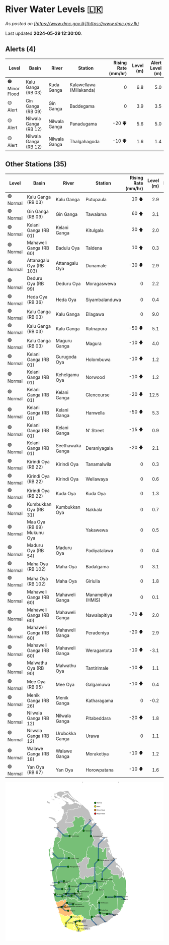 # River Water Levels :sri_lanka:

*As posted on [https://www.dmc.gov.lk](https://www.dmc.gov.lk)*

Last updated **2024-05-29 12:30:00**.

## Alerts (4)

| Level | Basin | River | Station | Rising Rate (mm/hr) | Level (m) | Alert Level (m) |
|---|---|---|---|--: |--:|--:|
| 🟠 Minor Flood | Kalu Ganga (RB 03) | Kuda Ganga | Kalawellawa (Millakanda) | 0  | 6.8 | 5.0 |
| 🟡 Alert | Gin Ganga (RB 09) | Gin Ganga | Baddegama | 0  | 3.9 | 3.5 |
| 🟡 Alert | Nilwala Ganga (RB 12) | Nilwala Ganga | Panadugama | -20 🡇 | 5.6 | 5.0 |
| 🟡 Alert | Nilwala Ganga (RB 12) | Nilwala Ganga | Thalgahagoda | -10 🡇 | 1.6 | 1.4 |

## Other Stations (35)

| Level | Basin | River | Station | Rising Rate (mm/hr) | Level (m) | Alert Level (m) | Time to Alert |
|---|---|---|---|--: |--:|--:|---|
| 🟢 Normal | Kalu Ganga (RB 03) | Kalu Ganga | Putupaula | 10 🡅 | 2.9 | 3.0 | 13.0 ⏳ |
| 🟢 Normal | Gin Ganga (RB 09) | Gin Ganga | Tawalama | 60 🡅 | 3.1 | 4.0 | 14.3 ⏳ |
| 🟢 Normal | Kelani Ganga (RB 01) | Kelani Ganga | Kitulgala | 30 🡅 | 2.0 | 3.0 | 32.3 ⏳ |
| 🟢 Normal | Mahaweli Ganga (RB 60) | Badulu Oya | Taldena | 10 🡅 | 0.3 | 3.0 | 271.0 ⏳ |
| 🟢 Normal | Attanagalu Oya (RB 103) | Attanagalu Oya | Dunamale | -30 🡇 | 2.9 | 3.3 | 🟢 |
| 🟢 Normal | Deduru Oya (RB 99) | Deduru Oya | Moragaswewa | 0  | 2.2 | 4.8 | 🟢 |
| 🟢 Normal | Heda Oya (RB 36) | Heda Oya | Siyambalanduwa | 0  | 0.4 | 4.5 | 🟢 |
| 🟢 Normal | Kalu Ganga (RB 03) | Kalu Ganga | Ellagawa | 0  | 9.0 | 10.0 | 🟢 |
| 🟢 Normal | Kalu Ganga (RB 03) | Kalu Ganga | Ratnapura | -50 🡇 | 5.1 | 5.2 | 🟢 |
| 🟢 Normal | Kalu Ganga (RB 03) | Maguru Ganga | Magura | -10 🡇 | 4.0 | 4.0 | 🟢 |
| 🟢 Normal | Kelani Ganga (RB 01) | Gurugoda Oya | Holombuwa | -10 🡇 | 1.2 | 3.0 | 🟢 |
| 🟢 Normal | Kelani Ganga (RB 01) | Kehelgamu Oya | Norwood | -10 🡇 | 1.2 | 1.5 | 🟢 |
| 🟢 Normal | Kelani Ganga (RB 01) | Kelani Ganga | Glencourse | -20 🡇 | 12.5 | 15.0 | 🟢 |
| 🟢 Normal | Kelani Ganga (RB 01) | Kelani Ganga | Hanwella | -50 🡇 | 5.3 | 7.0 | 🟢 |
| 🟢 Normal | Kelani Ganga (RB 01) | Kelani Ganga | N' Street | -15 🡇 | 0.9 | 1.2 | 🟢 |
| 🟢 Normal | Kelani Ganga (RB 01) | Seethawaka Ganga | Deraniyagala | -20 🡇 | 2.1 | 4.8 | 🟢 |
| 🟢 Normal | Kirindi Oya (RB 22) | Kirindi Oya | Tanamalwila | 0  | 0.3 | 4.0 | 🟢 |
| 🟢 Normal | Kirindi Oya (RB 22) | Kirindi Oya | Wellawaya | 0  | 0.6 | 4.4 | 🟢 |
| 🟢 Normal | Kirindi Oya (RB 22) | Kuda Oya | Kuda Oya | 0  | 1.3 | 6.9 | 🟢 |
| 🟢 Normal | Kumbukkan Oya (RB 31) | Kumbukkan Oya | Nakkala | 0  | 0.7 | 5.0 | 🟢 |
| 🟢 Normal | Maa Oya (RB 69) Mukunu Oya |  | Yakawewa | 0  | 0.5 | 4.0 | 🟢 |
| 🟢 Normal | Maduru Oya (RB 54) | Maduru Oya | Padiyatalawa | 0  | 0.4 | 4.0 | 🟢 |
| 🟢 Normal | Maha Oya (RB 102) | Maha Oya | Badalgama | 0  | 3.1 | 5.0 | 🟢 |
| 🟢 Normal | Maha Oya (RB 102) | Maha Oya | Giriulla | 0  | 1.8 | 5.5 | 🟢 |
| 🟢 Normal | Mahaweli Ganga (RB 60) | Mahaweli Ganga | Manampitiya (HMIS) | 0  | 0.1 | 3.0 | 🟢 |
| 🟢 Normal | Mahaweli Ganga (RB 60) | Mahaweli Ganga | Nawalapitiya | -70 🡇 | 2.0 | 3.5 | 🟢 |
| 🟢 Normal | Mahaweli Ganga (RB 60) | Mahaweli Ganga | Peradeniya | -20 🡇 | 2.9 | 5.0 | 🟢 |
| 🟢 Normal | Mahaweli Ganga (RB 60) | Mahaweli Ganga | Weragantota | -10 🡇 | -3.1 | 5.0 | 🟢 |
| 🟢 Normal | Malwathu Oya (RB 90) | Malwathu Oya | Tantirimale | -10 🡇 | 1.1 | 5.0 | 🟢 |
| 🟢 Normal | Mee Oya (RB 95) | Mee Oya | Galgamuwa | -10 🡇 | 0.4 | 4.8 | 🟢 |
| 🟢 Normal | Menik Ganga (RB 26) | Menik Ganga | Katharagama | 0  | -0.2 | 4.0 | 🟢 |
| 🟢 Normal | Nilwala Ganga (RB 12) | Nilwala Ganga | Pitabeddara | -20 🡇 | 1.8 | 4.0 | 🟢 |
| 🟢 Normal | Nilwala Ganga (RB 12) | Urubokka Ganga | Urawa | 0  | 1.1 | 2.5 | 🟢 |
| 🟢 Normal | Walawe Ganga (RB 18) | Walawe Ganga | Moraketiya | -10 🡇 | 1.2 | 3.0 | 🟢 |
| 🟢 Normal | Yan Oya (RB 67) | Yan Oya | Horowpatana | -10 🡇 | 1.6 | 6.0 | 🟢 |


<div id="river-water-level-map">

![River Water Level Map](images/river-water-level-map.png)

</div>